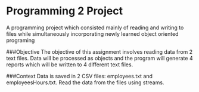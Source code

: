 # Programming 2 Project
A programming project which consisted mainly of reading and writing to files while simultaneously incorporating newly learned object oriented programing

###Objective
The objective of this assignment involves reading data from 2 text files. Data will be processed as objects and the program will generate 4 reports which will be written to 4 different text files.

###Context
Data is saved in 2 CSV files: employees.txt and employeesHours.txt. Read the data from the files using streams.
